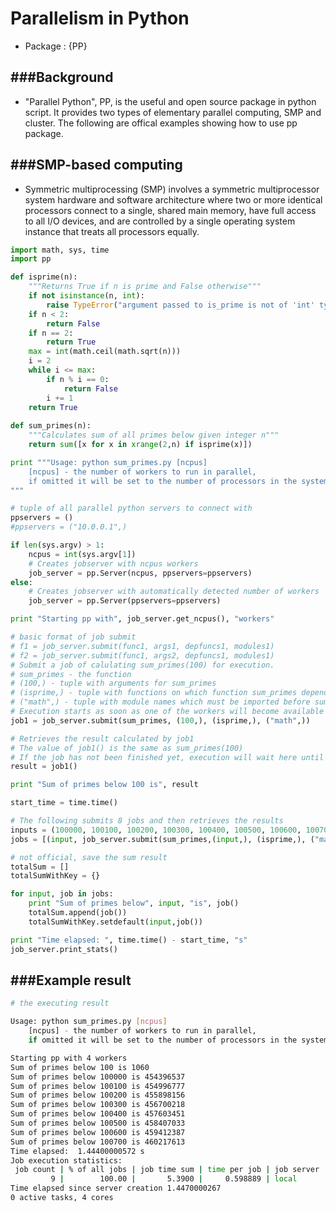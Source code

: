 # Parallelism in Python

<script type="text/javascript" src="../js/general.js"></script>

* Package : {PP} 

###Background
---

* "Parallel Python", PP, is the useful and open source package in python script. It provides two types of elementary parallel computing, SMP and cluster. The following are offical examples showing how to use pp package.

###SMP-based computing
---

* Symmetric multiprocessing (SMP) involves a symmetric multiprocessor system hardware and software architecture where two or more identical processors connect to a single, shared main memory, have full access to all I/O devices, and are controlled by a single operating system instance that treats all processors equally.

```Python
import math, sys, time
import pp

def isprime(n):
    """Returns True if n is prime and False otherwise"""
    if not isinstance(n, int):
        raise TypeError("argument passed to is_prime is not of 'int' type")
    if n < 2:
        return False
    if n == 2:
        return True
    max = int(math.ceil(math.sqrt(n)))
    i = 2
    while i <= max:
        if n % i == 0:
            return False
        i += 1
    return True
    
def sum_primes(n):
    """Calculates sum of all primes below given integer n"""
    return sum([x for x in xrange(2,n) if isprime(x)])

print """Usage: python sum_primes.py [ncpus]
    [ncpus] - the number of workers to run in parallel, 
    if omitted it will be set to the number of processors in the system
"""

# tuple of all parallel python servers to connect with
ppservers = ()
#ppservers = ("10.0.0.1",)

if len(sys.argv) > 1:
    ncpus = int(sys.argv[1])
    # Creates jobserver with ncpus workers
    job_server = pp.Server(ncpus, ppservers=ppservers)
else:
    # Creates jobserver with automatically detected number of workers
    job_server = pp.Server(ppservers=ppservers)

print "Starting pp with", job_server.get_ncpus(), "workers"

# basic format of job submit
# f1 = job_server.submit(func1, args1, depfuncs1, modules1)
# f2 = job_server.submit(func1, args2, depfuncs1, modules1)
# Submit a job of calulating sum_primes(100) for execution. 
# sum_primes - the function
# (100,) - tuple with arguments for sum_primes
# (isprime,) - tuple with functions on which function sum_primes depends
# ("math",) - tuple with module names which must be imported before sum_primes execution
# Execution starts as soon as one of the workers will become available
job1 = job_server.submit(sum_primes, (100,), (isprime,), ("math",))

# Retrieves the result calculated by job1
# The value of job1() is the same as sum_primes(100)
# If the job has not been finished yet, execution will wait here until result is available
result = job1()

print "Sum of primes below 100 is", result

start_time = time.time()

# The following submits 8 jobs and then retrieves the results
inputs = (100000, 100100, 100200, 100300, 100400, 100500, 100600, 100700)
jobs = [(input, job_server.submit(sum_primes,(input,), (isprime,), ("math",))) for input in inputs]

# not official, save the sum result
totalSum = []
totalSumWithKey = {}

for input, job in jobs:
    print "Sum of primes below", input, "is", job()
    totalSum.append(job())
    totalSumWithKey.setdefault(input,job())

print "Time elapsed: ", time.time() - start_time, "s"
job_server.print_stats()    
```

###Example result
---

```Bash
# the executing result

Usage: python sum_primes.py [ncpus]
    [ncpus] - the number of workers to run in parallel, 
    if omitted it will be set to the number of processors in the system

Starting pp with 4 workers
Sum of primes below 100 is 1060
Sum of primes below 100000 is 454396537
Sum of primes below 100100 is 454996777
Sum of primes below 100200 is 455898156
Sum of primes below 100300 is 456700218
Sum of primes below 100400 is 457603451
Sum of primes below 100500 is 458407033
Sum of primes below 100600 is 459412387
Sum of primes below 100700 is 460217613
Time elapsed:  1.44400000572 s
Job execution statistics:
 job count | % of all jobs | job time sum | time per job | job server
         9 |        100.00 |       5.3900 |     0.598889 | local
Time elapsed since server creation 1.4470000267
0 active tasks, 4 cores
```
